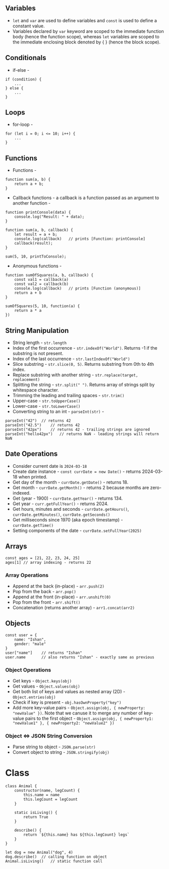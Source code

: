 ## Variables ##
- `let` and `var` are used to define variables and `const` is used to define a constant value.
- Variables declared by `var` keyword are scoped to the immediate function body (hence the function scope), whereas `let` variables are scoped to the immediate enclosing block denoted by { } (hence the block scope).

## Conditionals ##
- if-else -
```
if (condition) {
    ...
} else {
    ...
}
```

## Loops ##
- for-loop -
```
for (let i = 0; i <= 10; i++) {
    ...
}
```

## Functions ##
- Functions -
```
function sum(a, b) {
    return a + b;
}
```

- Callback functions - a callback is a function passed as an argument to another function -
```
function printConsole(data) {
    console.log("Result: " + data);
}

function sum(a, b, callback) {
    let result = a + b;
    console.log(callback)   // prints [Function: printConsole]
    callback(result);
}

sum(5, 10, printToConsole);
```

- Anonymous functions -
```
function sumOfSquares(a, b, callback) {
    const val1 = callback(a)
    const val2 = callback(b)
    console.log(callback)   // prints [Function (anonymous)]
    return a + b
}

sumOfSquares(5, 10, function(a) {
    return a * a
})
```

## String Manipulation ##
- String length - `str.length`
- Index of the first occurrence - `str.indexOf("World")`. Returns -1 if the substring is not present.
- Index of the last occurrence - `str.lastIndexOf("World")`
- Slice substring - `str.slice(0, 5)`. Returns substring from 0th to 4th index.
- Replace substring with another string - `str.replace(target, replacement)`
- Splitting the string - `str.split(" ")`. Returns array of strings split by whitespace character.
- Trimming the leading and trailing spaces - `str.trim()`
- Upper-case - `str.toUpperCase()`
- Lower-case - `str.toLowerCase()`
- Converting string to an int - `parseInt(str)` -
```
parseInt("42")  // returns 42
parseInt("42.5")    // returns 42
parseInt("42px")    // returns 42 - trailing strings are ignored
parseInt("hello42px")   // returns NaN - leading strings will return NaN
```

## Date Operations ##
- Consider current date is `2024-03-18`
- Create date instance - `const currDate = new Date()` - returns 2024-03-18 when printed.
- Get day of the month - `currDate.getDate()` - returns 18.
- Get month - `currDate.getMonth()` - returns 2 because months are zero-indexed. 
- Get (year - 1900) - `currDate.getYear()` - returns 134.
- Get year - `curr.getFullYear()` - returns 2024.
- Get hours, minutes and seconds - `currDate.getHours()`, `currDate.getMinutes()`, `currDate.getSeconds()`
- Get milliseconds since 1970 (aka epoch timestamp) - `currDate.getTime()`
- Setting components of the date - `currDate.setFullYear(2025)`

## Arrays ##
```
const ages = [21, 22, 23, 24, 25]
ages[1] // array indexing - returns 22
```

### Array Operations ###
- Append at the back (in-place) - `arr.push(2)`
- Pop from the back - `arr.pop()`
- Append at the front (in-place) - `arr.unshift(0)`
- Pop from the front - `arr.shift()`
- Concatenation (returns another array) - `arr1.concat(arr2)`

## Objects ## 
```
const user = {
    name: "Ishan",
    gender: "male"
}
user["name"]    // returns "Ishan"
user.name       // also returns "Ishan" - exactly same as previous
```

### Object Operations ###
- Get keys - `Object.keys(obj)`
- Get values - `Object.values(obj)`
- Get both list of keys and values as nested array (2D) - `Object.entries(obj)`
- Check if key is present - `obj.hasOwnProperty("key")`
- Add more key-value pairs - `Object.assign(obj, { newProperty: "newValue" })`. Note that we canuse it to merge any number of key-value pairs to the first object - `Object.assign(obj, { newProperty1: "newValue1" }, { newProperty2: "newValue2" })`

### Object <=> JSON String Conversion ###
- Parse string to object - `JSON.parse(str)`
- Convert object to string - `JSON.stringify(obj)`

# Class #
```
class Animal {
    constructor(name, legCount) {
        this.name = name
        this.legCount = legCount
    }

    static isLiving() {
        return True
    }

    describe() {
        return `${this.name} has ${this.legCount} legs`
    }
}

let dog = new Animal("dog", 4)
dog.describe()  // calling function on object
Animal.isLiving()   // static function call
```

